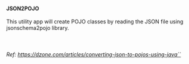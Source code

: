 #### JSON2POJO

This utility app will create POJO classes by reading the JSON file using jsonschema2pojo library.
<br/>
<br>
<br>


###### Ref: https://dzone.com/articles/converting-json-to-pojos-using-java``